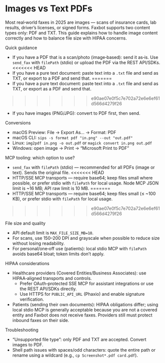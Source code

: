 # Images vs Text PDFs

Most real‑world faxes in 2025 are images — scans of insurance cards, lab results, driver’s licenses, or signed forms. Faxbot supports two content types only: PDF and TXT. This guide explains how to handle image content correctly and how to balance file size with HIPAA concerns.

Quick guidance
- If you have a PDF that is a scan/photo (image‑based): send it as‑is. Use `send_fax` with `filePath` (stdio) or upload the PDF via the REST API/SDKs.
<<<<<<< HEAD
- If you have a pure text document: paste text into a `.txt` file and send as TXT, or export to a PDF and send that.
=======
- If you have a pure text document: paste text into a `.txt` file and send as TXT, or export as a PDF and send that.
>>>>>>> e90ae07e0f5c7e702a72e6e6ef61d566d4279f26
- If you have images (PNG/JPG): convert to PDF first, then send.

Conversions
- macOS Preview: File → Export As… → Format: PDF
- macOS CLI: `sips -s format pdf "in.png" --out "out.pdf"`
- Linux: `img2pdf in.png -o out.pdf` or `magick convert in.png out.pdf`
- Windows: open image → Print → “Microsoft Print to PDF”

MCP tooling: which option to use?
- `send_fax` with `filePath` (stdio) — recommended for all PDFs (image or text). Sends the original file.
<<<<<<< HEAD
- HTTP/SSE MCP transports — require base64; keep files small where possible, or prefer stdio with `filePath` for local usage. Node MCP JSON limit is ~16 MB; API raw limit is 10 MB.
=======
- HTTP/SSE MCP transports — require base64; keep files small (≤ ~100 KB), or prefer stdio with `filePath` for local usage.
>>>>>>> e90ae07e0f5c7e702a72e6e6ef61d566d4279f26

File size and quality
- API default limit is `MAX_FILE_SIZE_MB=10`.
- For scans, use 150–200 DPI and grayscale when possible to reduce size without losing readability.
- For personal/one‑off use (patients): local stdio MCP with `filePath` avoids base64 bloat; token limits don’t apply.

HIPAA considerations
- Healthcare providers (Covered Entities/Business Associates): use HIPAA‑aligned transports and controls.
  - Prefer OAuth‑protected SSE MCP for assistant integrations or use the REST API/SDKs directly.
  - Use HTTPS for `PUBLIC_API_URL` (Phaxio) and enable signature verification.
- Patients (sending their own documents): HIPAA obligations differ; using local stdio MCP is generally acceptable because you are not a covered entity and Faxbot does not receive faxes. Providers still must protect inbound faxes on their side.

Troubleshooting
- “Unsupported file type”: only PDF and TXT are accepted. Convert images to PDF.
- Shell path issues with spaces/odd characters: quote the entire path or rename using a wildcard (e.g., `cp Screenshot*.pdf card.pdf`).
